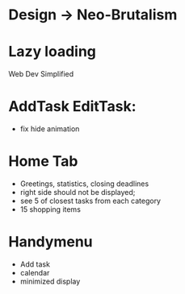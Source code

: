 # Design -> Neo-Brutalism

# Lazy loading
Web Dev Simplified

# AddTask EditTask:
  - fix hide animation

# Home Tab
  - Greetings, statistics, closing deadlines
  - right side should not be displayed;
  - see 5 of closest tasks from each category
  - 15 shopping items 

# Handymenu
  - Add task
  - calendar
  - minimized display
